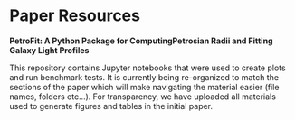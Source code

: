 # Paper Resources
**PetroFit:  A Python Package for ComputingPetrosian Radii and Fitting Galaxy Light Profiles**

This repository contains Jupyter notebooks that were used to create plots and run benchmark tests. It is currently being re-organized to match the sections of the paper which will make navigating the material easier (file names, folders etc...). For transparency, we have uploaded all materials used to generate figures and tables in the initial paper.
